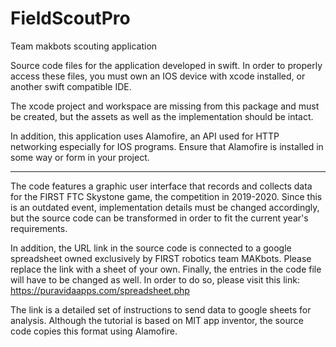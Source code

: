 # FieldScoutPro
Team makbots scouting application

Source code files for the application developed in swift.
In order to properly access these files, you must own an IOS device
with xcode installed, or another swift compatible IDE.

The xcode project and workspace are missing from this package
and must be created, but the assets as well as the implementation
should be intact.

In addition, this application uses Alamofire, an API used for 
HTTP networking especially for IOS programs. Ensure that
Alamofire is installed in some way or form in your project.

**********************************************************

The code features a graphic user interface that records and collects data
for the FIRST FTC Skystone game, the competition in 2019-2020.
Since this is an outdated event, implementation details must be changed accordingly,
but the source code can be transformed in order to fit the current year's requirements.

In addition, the URL link in the source code is connected to a google spreadsheet
owned exclusively by FIRST robotics team MAKbots. Please replace the link with a sheet of your own.
Finally, the entries in the code file will have to be changed as well. 
In order to do so, please visit this link: https://puravidaapps.com/spreadsheet.php

The link is a detailed set of instructions to send data to google sheets for analysis.
Although the tutorial is based on MIT app inventor, the source code copies this format
using Alamofire.
